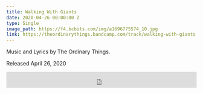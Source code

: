 ```yaml
---
title: Walking With Giants
date: 2020-04-26 00:00:00 Z
type: Single
image_path: https://f4.bcbits.com/img/a1696775574_10.jpg
link: https://theordinarythings.bandcamp.com/track/walking-with-giants
---
```


Music and Lyrics by The Ordinary Things.

Released April 26, 2020

<iframe style="border: 0; width: 100%; height: 42px;" src="https://bandcamp.com/EmbeddedPlayer/track=1366968344/size=small/bgcol=333333/linkcol=e99708/artwork=none/transparent=true/" seamless><a href="https://theordinarythings.bandcamp.com/track/walking-with-giants">Walking With Giants by The Ordinary Things</a></iframe>
